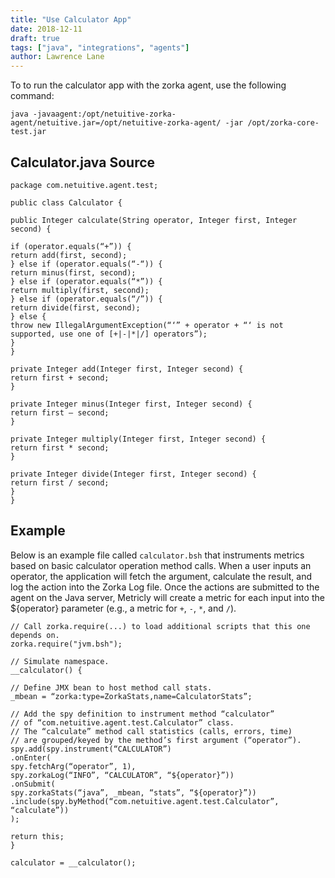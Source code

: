 ```yaml
---
title: "Use Calculator App"
date: 2018-12-11
draft: true
tags: ["java", "integrations", "agents"]
author: Lawrence Lane
---
```

To to run the calculator app with the zorka agent, use the following command:

```
java -javaagent:/opt/netuitive-zorka-agent/netuitive.jar=/opt/netuitive-zorka-agent/ -jar /opt/zorka-core-test.jar
```

## Calculator.java Source

```
package com.netuitive.agent.test;

public class Calculator {

public Integer calculate(String operator, Integer first, Integer second) {

if (operator.equals(“+”)) {
return add(first, second);
} else if (operator.equals(“-“)) {
return minus(first, second);
} else if (operator.equals(“*”)) {
return multiply(first, second);
} else if (operator.equals(“/”)) {
return divide(first, second);
} else {
throw new IllegalArgumentException(“‘” + operator + “‘ is not supported, use one of [+|-|*|/] operators”);
}
}

private Integer add(Integer first, Integer second) {
return first + second;
}

private Integer minus(Integer first, Integer second) {
return first – second;
}

private Integer multiply(Integer first, Integer second) {
return first * second;
}

private Integer divide(Integer first, Integer second) {
return first / second;
}
}
```

## Example

Below is an example file called `calculator.bsh` that instruments metrics based on basic calculator operation method calls. When a user inputs an operator, the application will fetch the argument, calculate the result, and log the action into the Zorka Log file. Once the actions are submitted to the agent on the Java server, Metricly will create a metric for each input into the ${operator} parameter (e.g., a metric for `+`, `-`, `*`, and `/`).

```
// Call zorka.require(...) to load additional scripts that this one depends on.
zorka.require("jvm.bsh");

// Simulate namespace.
__calculator() {

// Define JMX bean to host method call stats.
_mbean = “zorka:type=ZorkaStats,name=CalculatorStats”;

// Add the spy definition to instrument method “calculator”
// of “com.netuitive.agent.test.Calculator” class.
// The “calculate” method call statistics (calls, errors, time)
// are grouped/keyed by the method’s first argument (“operator”).
spy.add(spy.instrument(“CALCULATOR”)
.onEnter(
spy.fetchArg(“operator”, 1),
spy.zorkaLog(“INFO”, “CALCULATOR”, “${operator}”))
.onSubmit(
spy.zorkaStats(“java”, _mbean, “stats”, “${operator}”))
.include(spy.byMethod(“com.netuitive.agent.test.Calculator”, “calculate”))
);

return this;
}

calculator = __calculator();

```

